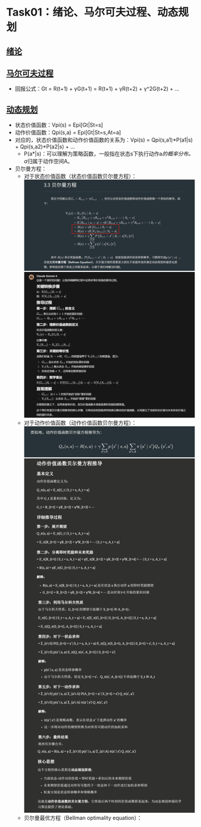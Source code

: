 # Task01：绪论、马尔可夫过程、动态规划

## [绪论](https://datawhalechina.github.io/joyrl-book/#/ch1/main)

## [马尔可夫过程](https://datawhalechina.github.io/joyrl-book/#/ch2/main)
- 回报公式：Gt = R(t+1) + γG(t+1) = R(t+1) + γR(t+2) + γ^2G(t+2) + ...



## [动态规划](https://datawhalechina.github.io/joyrl-book/#/ch3/main)
- 状态价值函数：Vpi(s) = Epi[Gt|St=s]
- 动作价值函数：Qpi(s,a) = Epi[Gt|St=s,At=a]
- 对应的，状态价值函数和动作价值函数的关系为：Vpi(s) = Qpi(s,a1)*P(a1|s) + Qpi(s,a2)*P(a2|s) + ...
  - P(a*|s)：可以理解为策略函数，一般指在状态s下执行动作a*的概率分布。a*归属于动作空间A。
- 贝尔曼方程：
  - 对于状态价值函数（状态价值函数贝尔曼方程）：
  ![推导过程](images/task01_3-1.png)
  ![核心步骤解析](images/task01_3-2.png)
  - 对于动作价值函数（动作价值函数贝尔曼方程）：
  ![结果公式](images/task01_3-3.png)
  ![推导过程](images/task01_3-4.png)
  - 贝尔曼最优方程（Bellman optimality equation）：




